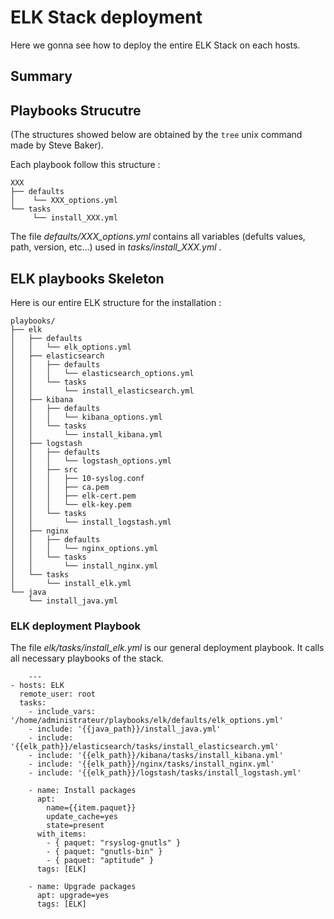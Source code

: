 # ELK Stack deployment

Here we gonna see how to deploy the entire ELK Stack on each hosts.

## Summary

## Playbooks Strucutre

(The structures showed below are obtained by the ```tree``` unix command made by Steve Baker).  

Each playbook follow this structure :

```
XXX
├── defaults
│    └── XXX_options.yml
└── tasks
     └── install_XXX.yml

```

The file <i> defaults/XXX_options.yml </i> contains all variables (defults values, path, version, etc...) used in <i> tasks/install_XXX.yml </i>.

## ELK playbooks Skeleton

Here is our entire ELK structure for the installation :

```
playbooks/
├── elk
│   ├── defaults
│   │   └── elk_options.yml
│   ├── elasticsearch
│   │   ├── defaults
│   │   │   └── elasticsearch_options.yml
│   │   └── tasks
│   │       └── install_elasticsearch.yml
│   ├── kibana
│   │   ├── defaults
│   │   │   └── kibana_options.yml
│   │   └── tasks
│   │       └── install_kibana.yml
│   ├── logstash
│   │   ├── defaults
│   │   │   └── logstash_options.yml
│   │   ├── src
│   │   │   ├── 10-syslog.conf
│   │   │   ├── ca.pem
│   │   │   ├── elk-cert.pem
│   │   │   └── elk-key.pem
│   │   └── tasks
│   │       └── install_logstash.yml
│   ├── nginx
│   │   ├── defaults
│   │   │   └── nginx_options.yml
│   │   └── tasks
│   │       └── install_nginx.yml
│   └── tasks
│       └── install_elk.yml
└── java
    └── install_java.yml
  ```

### ELK deployment Playbook

The file <i> elk/tasks/install_elk.yml </i> is our general deployment playbook. It calls all necessary playbooks of the stack.

```
    ---
- hosts: ELK
  remote_user: root
  tasks:
    - include_vars: '/home/administrateur/playbooks/elk/defaults/elk_options.yml'
    - include: '{{java_path}}/install_java.yml'
    - include: '{{elk_path}}/elasticsearch/tasks/install_elasticsearch.yml'
    - include: '{{elk_path}}/kibana/tasks/install_kibana.yml'
    - include: '{{elk_path}}/nginx/tasks/install_nginx.yml'
    - include: '{{elk_path}}/logstash/tasks/install_logstash.yml'

    - name: Install packages
      apt:
        name={{item.paquet}}
        update_cache=yes
        state=present
      with_items:
        - { paquet: "rsyslog-gnutls" }
        - { paquet: "gnutls-bin" }
        - { paquet: "aptitude" }
      tags: [ELK]     

    - name: Upgrade packages
      apt: upgrade=yes
      tags: [ELK]    
```
